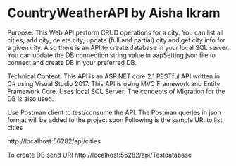# CountryWeatherAPI by Aisha Ikram
Purpose: This Web API perform CRUD operations for a city. You can list all cities, add city, delete city, update (full and partial) city and get city info for a given city. Also there is an API to create database in your local SQL server. You can update the DB connection string value in aapSetting.json file to connect and create DB in your preferred DB.

Technical Content:
This API is an ASP.NET core 2.1 RESTful API written in C# using Visual Studio 2017. This API is using MVC Framework and Entity Framework Core. Uses local SQL Server. The concepts of Migration for the DB is also used.

Use Postman client to test/consume the API. The Postman queries in json format will be added to the project soon
Following is the sample URI to list cities

http://localhost:56282/api/cities

To create DB send URI
http://localhost:56282/api/Testdatabase
